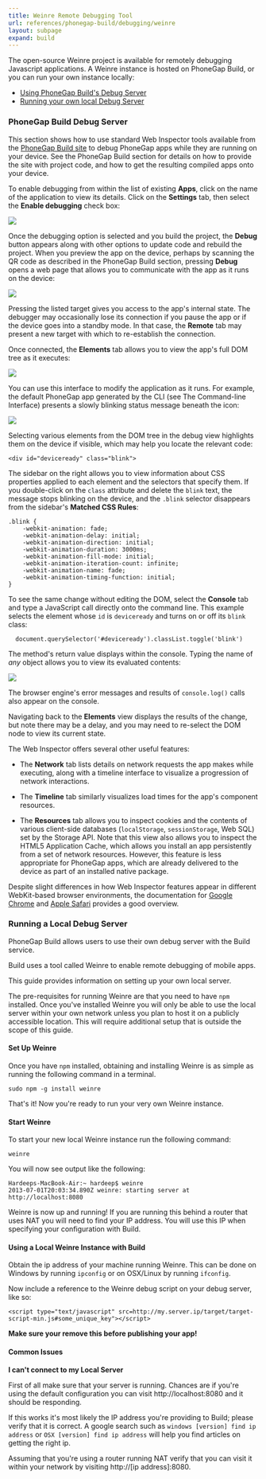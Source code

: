```yaml
---
title: Weinre Remote Debugging Tool
url: references/phonegap-build/debugging/weinre
layout: subpage
expand: build
---
```


The open-source Weinre project is available for remotely debugging Javascript applications. A Weinre instance is hosted on PhoneGap Build, or you can run your own instance locally:

- [Using PhoneGap Build's Debug Server](#phonegap-build-debug-server)
- [Running your own local Debug Server](#running-a-local-debug-server)

### PhoneGap Build Debug Server

This section shows how to use standard Web Inspector tools available from the
  <a href="https://build.phonegap.com" target="_blank">PhoneGap Build site</a>
to debug PhoneGap apps while they are running on your device.  See the PhoneGap Build section for details on how to provide the site with project code, and how to get the resulting compiled apps onto your device.

To enable debugging from within the list of existing __Apps__, click on the name of the application to view its details. Click on the __Settings__ tab, then select the __Enable debugging__ check box:

![](img/guide/phonegap-build/pgbuild_dbg_select.png)

Once the debugging option is selected and you build the project, the __Debug__ button appears along with other options to update code and rebuild the project. When you preview the app on the device, perhaps by scanning the QR code as described in the PhoneGap Build section, pressing __Debug__ opens a web page that allows you to communicate with the app as it runs on the device:

![](img/guide/phonegap-build/pgbuild_dbg_remote.png)

Pressing the listed target gives you access to the app's internal state.  The debugger may occasionally lose its connection if you pause the app or if the device goes into a standby mode. In that case, the __Remote__ tab may present a new target with which to re-establish the connection.

Once connected, the __Elements__ tab allows you to view the app's full DOM tree as it executes:

![](img/guide/phonegap-build/pgbuild_dbg_elements.png)

You can use this interface to modify the application as it runs. For example, the default PhoneGap app generated by the CLI (see The Command-line Interface) presents a slowly blinking status message beneath the icon:

![](img/guide/phonegap-build/pgbuild_dbg_blink.png)

Selecting various elements from the DOM tree in the debug view highlights them on the device if visible, which may help you locate the relevant code:

    <div id="deviceready" class="blink">

The sidebar on the right allows you to view information about CSS properties applied to each element and the selectors that specify them.  If you double-click on the `class` attribute and delete the `blink` text, the message stops blinking on the device, and the `.blink` selector disappears from the sidebar's __Matched CSS Rules__:

    .blink {
        -webkit-animation: fade;
        -webkit-animation-delay: initial;
        -webkit-animation-direction: initial;
        -webkit-animation-duration: 3000ms;
        -webkit-animation-fill-mode: initial;
        -webkit-animation-iteration-count: infinite;
        -webkit-animation-name: fade;
        -webkit-animation-timing-function: initial;
    }

To see the same change without editing the DOM, select the __Console__ tab and type a JavaScript call directly onto the command line. This example selects the element whose `id` is `deviceready` and turns on or off its `blink` class:

      document.querySelector('#deviceready').classList.toggle('blink')

The method's return value displays within the console. Typing the name of _any_ object allows you to view its evaluated contents:

![](img/guide/phonegap-build/pgbuild_dbg_toggle.png)

The browser engine's error messages and results of `console.log()` calls also appear on the console.

Navigating back to the __Elements__ view displays the results of the change, but note there may be a delay, and you may need to re-select the DOM node to view its current state.

The Web Inspector offers several other useful features:

* The __Network__ tab lists details on network requests the app makes
  while executing, along with a timeline interface to visualize a
  progression of network interactions.

* The __Timeline__ tab similarly visualizes load times for the app's
  component resources.

* The __Resources__ tab allows you to inspect cookies and the contents
  of various client-side databases (`localStorage`, `sessionStorage`,
  Web SQL) set by the Storage API.  Note that this view also allows
  you to inspect the HTML5 Application Cache, which allows you install
  an app persistently from a set of network resources. However, this
  feature is less appropriate for PhoneGap apps, which are already
  delivered to the device as part of an installed native package.

Despite slight differences in how Web Inspector features appear in different WebKit-based browser environments, the documentation for
  <a href="https://developers.google.com/chrome-developer-tools/" target="_blank">Google Chrome</a>
and
  <a href="https://developer.apple.com/library/safari/documentation/AppleApplications/Conceptual/Safari_Developer_Guide/Introduction/Introduction.html" target="_blank">Apple Safari</a>
provides a good overview.


### Running a Local Debug Server

PhoneGap Build allows users to use their own debug server with the Build service.

Build uses a tool called Weinre to enable remote debugging of mobile apps.

This guide provides information on setting up your own local server.

The pre-requisites for running Weinre are that you need to have `npm` installed. Once you've installed Weinre you will only be able to use the local server within your own network unless you plan to host it on a publicly accessible location. This will require additional setup that is outside the scope of this guide.

#### Set Up Weinre

Once you have `npm` installed, obtaining and installing Weinre is as simple as running the following command in a terminal.

    sudo npm -g install weinre

That's it! Now you're ready to run your very own Weinre instance.

#### Start Weinre

To start your new local Weinre instance run the following command:

    weinre

You will now see output like the following:

    Hardeeps-MacBook-Air:~ hardeep$ weinre
    2013-07-01T20:03:34.890Z weinre: starting server at http://localhost:8080

Weinre is now up and running! If you are running this behind a router that uses NAT you will need to find your IP address. You will use this IP when specifying your configuration with Build.

#### Using a Local Weinre Instance with Build

Obtain the ip address of your machine running Weinre. This can be done on Windows by running `ipconfig` or on OSX/Linux by running `ifconfig`.

Now include a reference to the Weinre debug script on your debug server, like so:

    <script type="text/javascript" src=http://my.server.ip/target/target-script-min.js#some_unique_key"></script>

**Make sure your remove this before publishing your app!**

#### Common Issues

__I can't connect to my Local Server__

First of all make sure that your server is running. Chances are if you're using the default configuration you can visit http://localhost:8080 and it should be responding.

If this works it's most likely the IP address you're providing to Build; please verify that it is correct. A google search such as `windows [version] find ip address` or `OSX [version] find ip address` will help you find articles on getting the right ip.

Assuming that you're using a router running NAT verify that you can visit it within your network by visiting http://[ip address]:8080.


